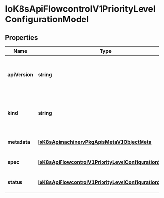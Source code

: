 # IoK8sApiFlowcontrolV1PriorityLevelConfigurationModel

## Properties

Name | Type | Description | Notes
------------ | ------------- | ------------- | -------------
**apiVersion** | **string** | APIVersion defines the versioned schema of this representation of an object. Servers should convert recognized schemas to the latest internal value, and may reject unrecognized values. More info: https://git.k8s.io/community/contributors/devel/sig-architecture/api-conventions.md#resources | [optional] [default to undefined]
**kind** | **string** | Kind is a string value representing the REST resource this object represents. Servers may infer this from the endpoint the client submits requests to. Cannot be updated. In CamelCase. More info: https://git.k8s.io/community/contributors/devel/sig-architecture/api-conventions.md#types-kinds | [optional] [default to undefined]
**metadata** | [**IoK8sApimachineryPkgApisMetaV1ObjectMeta**](IoK8sApimachineryPkgApisMetaV1ObjectMeta.md) |  | [optional] [default to undefined]
**spec** | [**IoK8sApiFlowcontrolV1PriorityLevelConfigurationSpec**](IoK8sApiFlowcontrolV1PriorityLevelConfigurationSpec.md) |  | [optional] [default to undefined]
**status** | [**IoK8sApiFlowcontrolV1PriorityLevelConfigurationStatus**](IoK8sApiFlowcontrolV1PriorityLevelConfigurationStatus.md) |  | [optional] [default to undefined]


